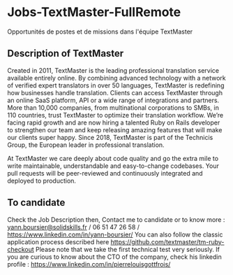 # Jobs-TextMaster-FullRemote
Opportunités de postes et de missions dans l'équipe TextMaster

## Description of TextMaster

Created in 2011, TextMaster is the leading professional translation service available entirely online. By combining advanced technology with a network of verified expert translators in over 50 languages, TextMaster is redefining how businesses handle translation.
Clients can access TextMaster through an online SaaS platform, API or a wide range of integrations and partners. More than 10,000 companies, from multinational corporations to SMBs, in 110 countries, trust TextMaster to optimize their translation workflow.
We’re facing rapid growth and are now hiring a talented Ruby on Rails developer to strengthen our team and keep releasing amazing features that will make our clients super happy.
Since 2018, TextMaster is part of the Technicis Group, the European leader in professional translation.


At TextMaster we care deeply about code quality and go the extra mile to write maintainable, understandable and easy-to-change codebases. Your pull requests will be peer-reviewed and continuously integrated and deployed to production.


## To candidate
Check the Job Description then,
Contact me to candidate or to know more : yann.boursier@solidskills.fr / 06 51 47 26 58 / https://www.linkedin.com/in/yann-boursier/
You can also follow the classic application process described here https://github.com/textmaster/tm-ruby-checkout
Please note that we take the first technical test very seriously.
If you are curious to know about the CTO of the company, check his linkedin profile : https://www.linkedin.com/in/pierrelouisgottfrois/

